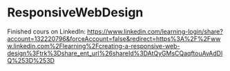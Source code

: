 # ResponsiveWebDesign
Finished cours on LinkedIn:
https://www.linkedin.com/learning-login/share?account=132220796&forceAccount=false&redirect=https%3A%2F%2Fwww.linkedin.com%2Flearning%2Fcreating-a-responsive-web-design%3Ftrk%3Dshare_ent_url%26shareId%3DAtQyGMsCQaqftouAvAdDlQ%253D%253D
